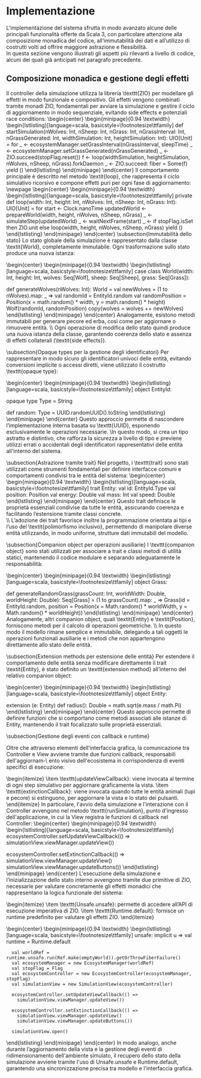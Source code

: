 # Implementazione 
L’implementazione del sistema sfrutta in modo avanzato alcune delle principali funzionalità offerte da Scala 3, con particolare attenzione alla composizione monadica del codice, all’immutabilità dei dati e all’utilizzo di costrutti volti ad offrire maggiore astrazione e flessibilità.  
In questa sezione vengono illustrati gli aspetti più rilevanti a livello di codice, alcuni dei quali già anticipati nel paragrafo precedente.

## Composizione monadica e gestione degli effetti
Il controller della simulazione utilizza la libreria \texttt{ZIO} per modellare gli effetti in modo funzionale e compositivo.
Gli effetti vengono combinati tramite monadi ZIO, fondamentali per avviare la simulazione e gestire il ciclo di aggiornamento in modo sequenziale, evitando side effects e potenziali race conditions:
\begin{center}
\begin{minipage}{0.94 \textwidth}
\begin{lstlisting}[language=scala, basicstyle=\footnotesize\ttfamily]
def startSimulation(nWolves: Int, nSheep: Int, nGrass: Int, nGrassInterval: Int, nGrassGenerated: Int, widthSimulation: Int, heightSimulation: Int): UIO[Unit] =
    for
      _ <- ecosystemManager.setGrassInterval(nGrassInterval, sleepTime)
      _ <- ecosystemManager.setGrassGenerated(nGrassGenerated)
      _ <- ZIO.succeed(stopFlag.reset())
      f <- loop(widthSimulation, heightSimulation, nWolves, nSheep, nGrass).forkDaemon
      _ <- ZIO.succeed:
        fiber = Some(f)
    yield ()
\end{lstlisting}
\end{minipage}
\end{center}
Il comportamento principale è descritto nel metodo \textit{loop}, che rappresenta il ciclo simulativo ricorsivo e compone effetti puri per ogni fase di aggiornamento:
\newpage
\begin{center}
\begin{minipage}{0.94 \textwidth}
\begin{lstlisting}[language=scala, basicstyle=\footnotesize\ttfamily]
private def loop(width: Int, height: Int, nWolves: Int, nSheep: Int, nGrass: Int): UIO[Unit] =
    for
      start <- Clock.nanoTime
      updatedWorld <- prepareWorld(width, height, nWolves, nSheep, nGrass)
      _ <- simulateStep(updatedWorld)
      _ <- waitNextFrame(start)
      _ <- if stopFlag.isSet then ZIO.unit
      else loop(width, height, nWolves, nSheep, nGrass)
    yield ()
\end{lstlisting}
\end{minipage}
\end{center}
\subsection{Immutabilità dello stato}
Lo stato globale della simulazione è rappresentato dalla classe \textit{World}, completamente immutabile. Ogni trasformazione sullo stato produce una nuova istanza:

\begin{center}
\begin{minipage}{0.94 \textwidth}
\begin{lstlisting}[language=scala, basicstyle=\footnotesize\ttfamily]
case class World(width: Int, height: Int, wolves: Seq[Wolf], sheep: Seq[Sheep], grass: Seq[Grass]):

  def generateWolves(nWolves: Int): World =
    val newWolves = (1 to nWolves).map: _ =>
      val randomId = EntityId.random
      val randomPosition = Position(x = math.random() * width, y = math.random() * height)
      Wolf(randomId, randomPosition)
    copy(wolves = wolves ++ newWolves)
\end{lstlisting}
\end{minipage}
\end{center}
Analogamente, esistono metodi immutabili per generare pecore ed erba, così come per aggiornare o rimuovere entità.
\\\\
Ogni operazione di modifica dello stato quindi produce una nuova istanza della classe, garantendo coerenza dello stato e assenza di effetti collaterali (\textit{side effects}).

\subsection{Opaque types per la gestione degli identificatori}
Per rappresentare in modo sicuro gli identificatori univoci delle entità, evitando conversioni implicite o accessi diretti, viene utilizzato il costrutto \texttt{opaque type}:

\begin{center}
\begin{minipage}{0.94 \textwidth}
\begin{lstlisting}[language=scala, basicstyle=\footnotesize\ttfamily]
object EntityId:

  opaque type Type = String

  def random: Type = UUID.randomUUID().toString
\end{lstlisting}
\end{minipage}
\end{center}
Questo approccio permette di nascondere l’implementazione interna basata su \texttt{UUID}, esponendo esclusivamente le operazioni necessarie. \\In questo modo, si crea un tipo astratto e distintivo, che rafforza la sicurezza a livello di tipo e previene utilizzi errati o accidentali degli identificatori rappresentativi delle entità all'interno del sistema.

\subsection{Astrazione tramite trait}
Nel progetto, i \texttt{trait} sono stati utilizzati come strumenti fondamentali per definire interfacce comuni e comportamenti condivisi tra le entità del sistema:
\begin{center}
\begin{minipage}{0.94 \textwidth}
\begin{lstlisting}[language=scala, basicstyle=\footnotesize\ttfamily]
trait Entity:
  val id: EntityId.Type
  val position: Position
  val energy: Double
  val mass: Int
  val speed: Double
\end{lstlisting}
\end{minipage}
\end{center}
Questo trait definisce le proprietà essenziali condivise da tutte le entità, assicurando coerenza e facilitando l’estensione tramite classi concrete.  
\\\\
L’adozione dei trait favorisce inoltre la programmazione orientata ai tipi e l’uso del \textit{polimorfismo inclusivo}, permettendo di manipolare diverse entità utilizzando, in modo uniforme, strutture dati immutabili del modello.

\subsection{Companion object per operazioni ausiliarie}
I \texttt{companion object} sono stati utilizzati per associare a trait e classi metodi di utilità statici, mantenendo il codice modulare e separando adeguatamente le responsabilità:

\begin{center}
\begin{minipage}{0.94 \textwidth}
\begin{lstlisting}[language=scala, basicstyle=\footnotesize\ttfamily]
object Grass:

  def generateRandomGrass(grassCount: Int, worldWidth: Double, worldHeight: Double): Seq[Grass] =
    (1 to grassCount).map: _ =>
      Grass(id = EntityId.random, position = Position(x = Math.random() * worldWidth, y = Math.random() * worldHeight))
\end{lstlisting}
\end{minipage}
\end{center}
Analogamente, altri companion object, quali \textit{Entity} e \textit{Position}, forniscono metodi per il calcolo di operazioni geometriche. \\\\
In questo modo il modello rimane semplice e immutabile, delegando a tali oggetti le operazioni funzionali ausiliarie e i metodi che non appartengono direttamente allo stato delle entità.

\subsection{Extension methods per estensione delle entità}
Per estendere il comportamento delle entità senza modificare direttamente il trait \textit{Entity}, è stato definito un \texttt{extension method} all’interno del relativo companion object:

\begin{center}
\begin{minipage}{0.94 \textwidth}
\begin{lstlisting}[language=scala, basicstyle=\footnotesize\ttfamily]
object Entity:

  extension (e: Entity)
    def radius(): Double = math.sqrt(e.mass / math.Pi)
\end{lstlisting}
\end{minipage}
\end{center}
Questo approccio permette di definire funzioni che si comportano come metodi associati alle istanze di Entity, mantenendo il trait focalizzato sulle proprietà essenziali.  

\subsection{Gestione degli eventi con callback e runtime}

Oltre che attraverso elementi dell’interfaccia grafica, la comunicazione tra Controller e View avviene tramite due funzioni callback, responsabili dell'aggiornam-\ ento visivo dell'ecosistema in corrispondenza di eventi specifici di esecuzione:

\begin{itemize}
\item \texttt{updateViewCallback}: viene invocata al termine di ogni step simulativo per aggiornare graficamente la vista.
\item \texttt{extinctionCallback}: viene invocata quando tutte le entità animali (lupi e pecore) si estinguono, per aggiornare la vista e lo stato dei pulsanti.
\end{itemize}
In particolare, l'avvio della simulazione e l'interazione con il Controller avvengono nel metodo \texttt{runSimulation}, punto d'ingresso dell'applicazione, in cui la View registra le funzioni di callback nel Controller:
\begin{center}
\begin{minipage}{0.94 \textwidth}
\begin{lstlisting}[language=scala, basicstyle=\footnotesize\ttfamily]
ecosystemController.setUpdateViewCallback(() =>
simulationView.viewManager.updateView())

ecosystemController.setExtinctionCallback(() =>
simulationView.viewManager.updateView()
simulationView.viewManager.updateButtons())
\end{lstlisting}
\end{minipage}
\end{center}
L'esecuzione della simulazione e l’inizializzazione dello stato interno avvengono tramite due primitive di ZIO, necessarie per valutare concretamente gli effetti monadici che rappresentano la logica funzionale del sistema:

\begin{itemize}
\item \texttt{Unsafe.unsafe}: permette di accedere all’API di esecuzione imperativa di ZIO.
\item \texttt{Runtime.default}: fornisce un runtime predefinito per valutare gli effetti ZIO.
\end{itemize}

\begin{center}
\begin{minipage}{0.94 \textwidth}
\begin{lstlisting}[language=scala, basicstyle=\footnotesize\ttfamily]
unsafe:
    implicit u =>
      val runtime = Runtime.default

      val worldRef = runtime.unsafe.run(Ref.make(emptyWorld)).getOrThrowFiberFailure()
      val ecosystemManager = new EcosystemManager(worldRef)
      val stopFlag = Flag
      val ecosystemController = new EcosystemController(ecosystemManager, stopFlag)
      val simulationView = new SimulationView(ecosystemController)

      ecosystemController.setUpdateViewCallback(() =>
        simulationView.viewManager.updateView())

      ecosystemController.setExtinctionCallback(() =>
        simulationView.viewManager.updateView()
        simulationView.viewManager.updateButtons())

      simulationView.open()
\end{lstlisting}
\end{minipage}
\end{center}
In modo analogo, anche durante l’aggiornamento della vista e la gestione degli eventi di ridimensionamento dell'ambiente simulato, il recupero dello stato della simulazione avviene tramite l'uso di Unsafe.unsafe e Runtime.default, garantendo una sincronizzazione precisa tra modello e l'interfaccia grafica.
